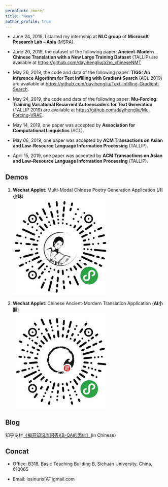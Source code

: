 ```yaml
---
permalink: /more/
title: "News"
author_profile: true
---
```

- June 24, 2019, I started my internship at **NLC group** of **Microsoft Research Lab – Asia** (MSRA).

- June 20, 2019, the dataset of the following paper: **Ancient-Modern Chinese Translation with a New Large Training Dataset** (TALLIP) are available at https://github.com/dayihengliu/a2m_chineseNMT

- May 26, 2019, the code and data of the following paper: **TIGS: An Inference Algorithm for Text Inﬁlling with Gradient Search** (ACL 2019) are available at https://github.com/dayihengliu/Text-Infilling-Gradient-Search.

- May 24, 2019, the code and data of the following paper: **Mu-Forcing: Training Variational Recurrent Autoencoders for Text Generation** (TALLIP 2019) are available at https://github.com/dayihengliu/Mu-Forcing-VRAE.

- May 14, 2019, one paper was accepted by **Association for Computational Linguistics** (ACL).  

- May 06, 2019, one paper was accepted by **ACM Transactions on Asian and Low-Resource Language Information Processing** (TALLIP).

- April 15, 2019, one paper was accepted by **ACM Transactions on Asian and Low-Resource Language Information Processing** (TALLIP).

Demos
------
1. **Wechat Applet**: Multi-Modal Chinese Poetry Generation Application (**川小妹**)  
![Chuanxiaomei](/images/cxm_300.jpg)  

2. **Wechat Applet**: Chinese Ancient-Mordern Translation Application (**AI小翻**)  
![AIxiaofan](/images/xiaofan_300.jpg)  

Blog
------
知乎专栏[《揭开知识库问答KB-QA的面纱》](https://www.zhihu.com/people/liu-da-41-85/columns)(in Chinese)

Concat
------
- Office: B318, Basic Teaching Building B, Sichuan University, China, 610065

- Email: losinuris[AT]gmail.com
